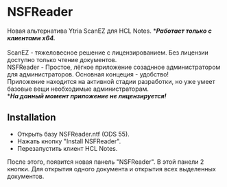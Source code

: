 # NSFReader
Новая альтернатива Ytria ScanEZ для HCL Notes. ****Работает только с клиентами x64.***\
\
ScanEZ - тяжеловесное решение с лицензированием. Без лицензии доступно только чтение документов.\
NSFReader - Простое, лёгкое приложение созаднное администратором для администраторов. Основная концеция - удобство!\
Приложение находится на активной стадии разработки, но уже умеет базовые вещи необходимые администраторам.\
****На данный момент приложение не лицензируется!***

## Installation
* Открыть базу NSFReader.ntf (ODS 55).
* Нажать кнопку "Install NSFReader".
* Перезапустить клиент HCL Notes.

После этого, появится новая панель "NSFReader". В этой панели 2 кнопки. Для открытия одного документа и открытия всех выделенных документов.